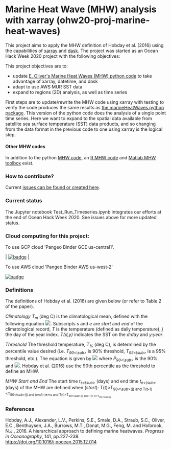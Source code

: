 # Marine Heat Wave (MHW) analysis with xarray (ohw20-proj-marine-heat-waves)

This project aims to apply the MHW definition of Hobday et al. (2016) using the capabilities of [xarray](https://xarray.pydata.org/en/stable/) and [dask](https://dask.org/). The project was started as an Ocean Hack Week 2020 project with the following objectives:

This project objectives are to:
- update [E. Oliver's Marine Heat Waves (MHW) python code](https://github.com/ecjoliver/marineHeatWaves) to take advantage of xarray, datetime, and dask
- adapt to use AWS MUR SST data
- expand to regions (2D) analysis, as well as time series

First steps are to update/rewrite the MHW code using xarray with testing to verify the code produces the same results as [the marineHeatWaves python package](https://github.com/ecjoliver/marineHeatWaves). This version of the python code does the analysis of a single point time series. Here we want to expand to the spatial data available from satellite sea surface temperature (SST) data products, and so changing from the data format in the previous code to one using xarray is the logical step. 

#### Other MHW codes 
In addition to the python [MHW code](https://github.com/ecjoliver/marineHeatWaves), an [R MHW code](https://cran.r-project.org/web/packages/RmarineHeatWaves/index.html) and [Matlab MHW toolbox](https://github.com/ZijieZhaoMMHW/m_mhw1.0) exist. 

### How to contribute? 

Current [issues can be found or created here](https://github.com/oceanhackweek/ohw20-proj-marine-heat-waves/issues). 

### Current status

The Jupyter notebook  Test_Run_Timeseries.ipynb integrates our efforts at the end of Ocean Hack Week 2020. See issues above for more updated status.



### Cloud computing for this project:


To use GCP cloud 'Pangeo Binder GCE us-central1'.

| [![badge](https://img.shields.io/static/v1.svg?logo=Jupyter&label=Pangeo+Binder&message=GCE+us-central1&color=blue)](https://binder.pangeo.io/v2/gh/oceanhackweek/ohw20-proj-marine-heat-waves/master?urlpath=git-pull?repo=https://github.com/oceanhackweek/ohw20-proj-marine-heat-waves%26amp%3Burlpath=lab/tree/ohw20-proj-marine-heat-waves) |

To use AWS cloud 'Pangeo Binder AWS us-west-2'

[![badge](https://img.shields.io/static/v1.svg?logo=Jupyter&label=Pangeo+Binder&message=AWS+us-west-2&color=orange)](https://aws-uswest2-binder.pangeo.io/v2/gh/oceanhackweek/ohw20-proj-marine-heat-waves/master?urlpath=git-pull?repo=https://github.com/oceanhackweek/ohw20-proj-marine-heat-waves%26amp%3Burlpath=lab/tree/ohw20-proj-marine-heat-waves)

### Definitions

The definitions of Hobday et al. (2016) are given below (or refer to Table 2 of the paper). 

*Climatology* 
_T<sub>m</sub>_ (deg C) is the climatological mean, defined with the following equation
<img src="https://render.githubusercontent.com/render/math?math=T_m\left(j\right)=\sum_{y=y_s}^{y_e}\sum_{d=j-5}^{j+5}\frac{T\left(y,d\right)}{11\left(y_e-y_s+1\right)}">. Subscripts _s_ and _e_ are _start_ and _end_ of the climatological record, _T_ is the temperature (defined as daily temperature), _j_ the day of the year index. _T(d,y)_ indicates the SST on the _d:day_ and _y:year_.

*Threshold*
The threshold temperature, _T<sub>%</sub>_ (deg C), is determined by the percentile value desired (i.e. _T<sub>90<\sub>_ is 90% threshold, _T<sub>95<\sub>_ is a 95% threshold, etc.). The equation is given by <img src="https://render.githubusercontent.com/render/math?math=T_{90}\left(j\right)=P_{90}\left(X\right)"> where _P<sub>90<\sub>_ is the 90% and <img src="https://render.githubusercontent.com/render/math?math=X=\left\{T\left(y,d\right)|y_s\leq{y}\leq{y_e},j-5\leq{d}\leq{j+5}\right\}">. Hobday et al. (2016) use the 90th percentile as the threshold to define an MHW.  

*MHW Start and End* 
The start time _t<sub>s<\sub>_ (days) and end time _t<sub>e<\sub>_ (days) of the MHW are defined when (_start_): T(t)>T<sub>90<\sub>(j) and T(t-1)<T<sub>90<\sub>(j) and (_end_): te>ts and T(t)<T<sub>90<\sub>(j) and T(t-1)>T<sub>90<\sub>(j)


### References

Hobday, A.J., Alexander, L.V., Perkins, S.E., Smale, D.A., Straub, S.C., Oliver, E.C., Benthuysen, J.A., Burrows, M.T., Donat, M.G., Feng, M. and Holbrook, N.J., 2016. A hierarchical approach to defining marine heatwaves. _Progress in Oceanography_, 141, pp.227-238. https://doi.org/10.1016/j.pocean.2015.12.014
